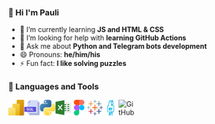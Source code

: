 ### 👋 Hi I'm Pauli

- 🌱 I’m currently learning **JS and HTML & CSS**
- 🤔 I’m looking for help with **learning GitHub Actions**
- 💬 Ask me about **Python and Telegram bots development**
- 😄 Pronouns: **he/him/his**
- ⚡ Fun fact: **I like solving puzzles**

### 📐 Languages and Tools

<img align="left" height="32px" width="32px" alt="PowerBI " src="/images/power-bi.svg">
<img align="left" height="32px" width="32px" alt="SQL logo" src="/images/sql.png">
<img align="left" height="32px" width="32px" alt="PY logo" src="/images/python.png">
<img align="left" height="32px" width="32px" alt="Excel logo" src="/images/excel.png">
<img align="left" height="32px" width="32px" alt="Figma logo" src="/images/figma.png">
<img align="left" height="32px" width="32px" alt="Tbleau" src="/images/tableau.jpg">
<img align="left" height="32px" width="32px" alt="Rest API logo" src="/images/rest.jpg">
<img align="left" height="32px" width="32px" alt="GitHub logo" src="/images/github.jpg">

<br/>
